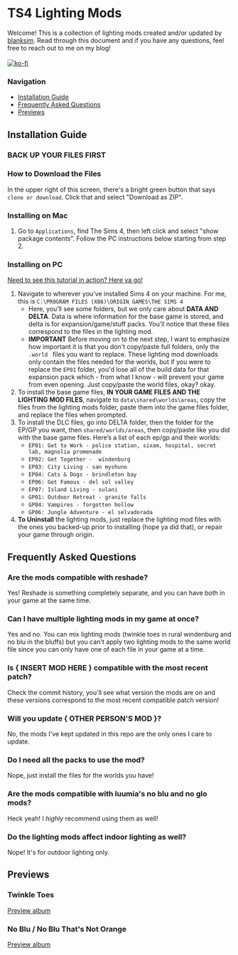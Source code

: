 # TS4 Lighting Mods

Welcome! This is a collection of lighting mods created and/or updated by [blanksim](https://blanksim.tumblr.com). Read through this document and if you have any questions, feel free to reach out to me on my blog!<br><br>
[![ko-fi](https://www.ko-fi.com/img/githubbutton_sm.svg)](https://ko-fi.com/N4N8XEK7)

### Navigation
- [Installation Guide](https://github.com/ts4cc/lighting-mods/tree/intialize#installation-guide)
- [Frequently Asked Questions](https://github.com/ts4cc/lighting-mods/tree/intialize#frequently-asked-questions)
- [Previews](https://github.com/ts4cc/lighting-mods/tree/intialize#previews)

## Installation Guide

### BACK UP YOUR FILES FIRST

### How to Download the Files
In the upper right of this screen, there's a bright green button that says `clone or download`. Click that and select "Download as ZIP".

### Installing on Mac

1. Go to `Applications`, find The Sims 4, then left click and select "show  package contents". Follow the PC instructions below starting from step 2.

### Installing on PC

[Need to see this tutorial in action? Here ya go!](https://imgur.com/a/0DaYL0p)

1. Navigate to wherever you’ve installed Sims 4 on your machine. For me, this is `C:\PROGRAM FILES (X86)\ORIGIN GAMES\THE SIMS 4`
    - Here, you’ll see some folders, but we only care about **DATA AND DELTA**. Data is where information for the base game is stored, and delta is for expansion/game/stuff packs. You’ll notice that these files correspond to the files in the lighting mod.
    - **IMPORTANT** Before moving on to the next step, I want to emphasize how important it is that you don't copy/paste full folders, only the `.world ` files you want to replace. These lighting mod downloads only contain the files needed for the worlds, but if you were to replace the `EP01` folder, you'd lose all of the build data for that expansion pack which - from what I know - will prevent your game from even opening. Just copy/paste the world files, okay? okay.
2. To install the base game files, **IN YOUR GAME FILES AND THE LIGHTING MOD FILES**, navigate to `data\shared\worlds\areas`, copy the files from the lighting mods folder, paste them into the game files folder, and replace the files when prompted.
3. To install the DLC files, go into DELTA folder, then the folder for the EP/GP you want, then `shared/worlds/areas`, then copy/paste like you did with the base game files. Here’s a list of each ep/gp and their worlds:
   - `EP01: Get to Work - police station, sixam, hospital, secret lab, magnolia promenade`
   - `EP02: Get Together -  windenburg`
   - `EP03: City Living - san myshuno`
   - `EP04: Cats & Dogs - brindleton bay`
   - `EP06: Get Famous - del sol valley`
   - `EP07: Island Living - sulani`
   - `GP01: Outdoor Retreat - granite falls`
   - `GP04: Vampires - forgotten hollow`
   - `GP06: Jungle Adventure - el selvadorada` 
 4. **To Uninstall** the lighting mods, just replace the lighting mod files with the ones you backed-up prior to installing (hope ya did that), or repair your game through origin. 

## Frequently Asked Questions

### Are the mods compatible with reshade?
Yes! Reshade is something completely separate, and you can have both in your game at the same time.

### Can I have multiple lighting mods in my game at once?
Yes and no. You can mix lighting mods (twinkle toes in rural windenburg and no blu in the bluffs) but you can't apply two lighting mods to the same world file since you can only have one of each file in your game at a time.

### Is { INSERT MOD HERE } compatible with the most recent patch?
Check the commit history, you'll see what version the mods are on and these versions correspond to the most recent compatible patch version!

### Will you update { OTHER PERSON'S MOD }?
No, the mods I've kept updated in this repo are the only ones I care to update.

### Do I need all the packs to use the mod?
Nope, just install the files for the worlds you have!

### Are the mods compatible with luumia's no blu and no glo mods?
Heck yeah! I <i>highly</i> recommend using them as well!

### Do the lighting mods affect indoor lighting as well?
Nope! It's for outdoor lighting only.

## Previews

### Twinkle Toes
[Preview album](https://imgur.com/a/poqzHSw)

### No Blu / No Blu That's Not Orange
[Preview album](https://blanksim.tumblr.com/private/183457134877/tumblr_pod3zfy1w01w0hi2t)